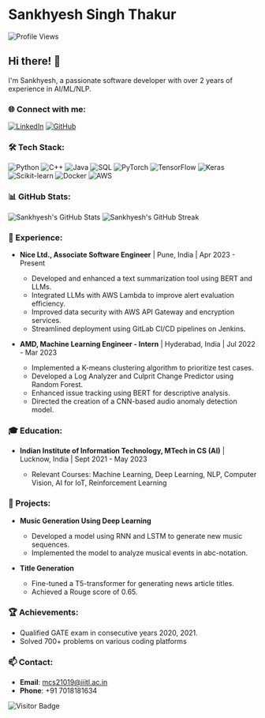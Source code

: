 # Sankhyesh Singh Thakur

![Profile Views](https://komarev.com/ghpvc/?username=Sankhyesh&color=blue)

## Hi there! 👋

I'm Sankhyesh, a passionate software developer with over 2 years of experience in AI/ML/NLP.

### 🌐 Connect with me:
[![LinkedIn](https://img.shields.io/badge/-LinkedIn-blue?style=flat&logo=Linkedin&logoColor=white)](https://www.linkedin.com/in/sankhyesh-singh-thakur-b2160316b/)
[![GitHub](https://img.shields.io/badge/-GitHub-black?style=flat&logo=github&logoColor=white)](https://github.com/Sankhyesh)

### 🛠 Tech Stack:
![Python](https://img.shields.io/badge/-Python-black?style=flat&logo=python)
![C++](https://img.shields.io/badge/-C++-black?style=flat&logo=cplusplus)
![Java](https://img.shields.io/badge/-Java-black?style=flat&logo=java)
![SQL](https://img.shields.io/badge/-SQL-black?style=flat&logo=postgresql)
![PyTorch](https://img.shields.io/badge/-PyTorch-black?style=flat&logo=pytorch)
![TensorFlow](https://img.shields.io/badge/-TensorFlow-black?style=flat&logo=tensorflow)
![Keras](https://img.shields.io/badge/-Keras-black?style=flat&logo=keras)
![Scikit-learn](https://img.shields.io/badge/-Scikit--learn-black?style=flat&logo=scikit-learn)
![Docker](https://img.shields.io/badge/-Docker-black?style=flat&logo=docker)
![AWS](https://img.shields.io/badge/-AWS-black?style=flat&logo=amazon-aws)

### 📊 GitHub Stats:
![Sankhyesh's GitHub Stats](https://github-readme-stats.vercel.app/api?username=Sankhyesh&show_icons=true&theme=radical)
![Sankhyesh's GitHub Streak](https://github-readme-streak-stats.herokuapp.com/?user=Sankhyesh&theme=radical)

### 🏢 Experience:
- **Nice Ltd., Associate Software Engineer** | Pune, India | Apr 2023 - Present
  - Developed and enhanced a text summarization tool using BERT and LLMs.
  - Integrated LLMs with AWS Lambda to improve alert evaluation efficiency.
  - Improved data security with AWS API Gateway and encryption services.
  - Streamlined deployment using GitLab CI/CD pipelines on Jenkins.

- **AMD, Machine Learning Engineer - Intern** | Hyderabad, India | Jul 2022 - Mar 2023
  - Implemented a K-means clustering algorithm to prioritize test cases.
  - Developed a Log Analyzer and Culprit Change Predictor using Random Forest.
  - Enhanced issue tracking using BERT for descriptive analysis.
  - Directed the creation of a CNN-based audio anomaly detection model.

### 🎓 Education:
- **Indian Institute of Information Technology, MTech in CS (AI)** | Lucknow, India | Sept 2021 - May 2023
 
  - Relevant Courses: Machine Learning, Deep Learning, NLP, Computer Vision, AI for IoT, Reinforcement Learning

### 🚀 Projects:
- **Music Generation Using Deep Learning**
  - Developed a model using RNN and LSTM to generate new music sequences.
  - Implemented the model to analyze musical events in abc-notation.

- **Title Generation**
  - Fine-tuned a T5-transformer for generating news article titles.
  - Achieved a Rouge score of 0.65.

### 🏆 Achievements:
- Qualified GATE exam in consecutive years 2020, 2021.
- Solved 700+ problems on various coding platforms

### 📫 Contact:
- **Email**: mcs21019@iiitl.ac.in
- **Phone**: +91 7018181634

![Visitor Badge](https://visitor-badge.glitch.me/badge?page_id=Sankhyesh.visitor-badge)
